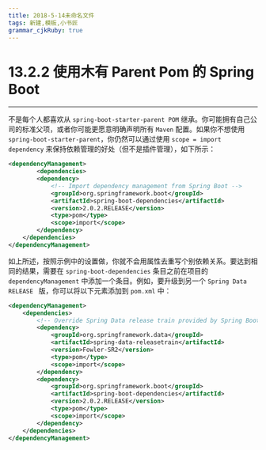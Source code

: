 ```yaml
---
title: 2018-5-14未命名文件 
tags: 新建,模板,小书匠
grammar_cjkRuby: true
---
```



# 13.2.2 使用木有 Parent Pom 的 Spring Boot
---

不是每个人都喜欢从 `spring-boot-starter-parent POM` 继承。你可能拥有自己公司的标准父项，或者你可能更愿意明确声明所有 `Maven` 配置。如果你不想使用 `spring-boot-starter-parent`，你仍然可以通过使用 `scope = import dependency` 来保持依赖管理的好处（但不是插件管理），如下所示：

``` xml
<dependencyManagement>
		<dependencies>
		<dependency>
			<!-- Import dependency management from Spring Boot -->
			<groupId>org.springframework.boot</groupId>
			<artifactId>spring-boot-dependencies</artifactId>
			<version>2.0.2.RELEASE</version>
			<type>pom</type>
			<scope>import</scope>
		</dependency>
	</dependencies>
</dependencyManagement>
```

如上所述，按照示例中的设置做，你就不会用属性去重写个别依赖关系。要达到相同的结果，需要在 `spring-boot-dependencies` 条目之前在项目的 `dependencyManagement` 中添加一个条目。例如，要升级到另一个 `Spring Data RELEASE
` 版，你可以将以下元素添加到 `pom.xml` 中：

``` xml
<dependencyManagement>
	<dependencies>
		<!-- Override Spring Data release train provided by Spring Boot -->
		<dependency>
			<groupId>org.springframework.data</groupId>
			<artifactId>spring-data-releasetrain</artifactId>
			<version>Fowler-SR2</version>
			<type>pom</type>
			<scope>import</scope>
		</dependency>
		<dependency>
			<groupId>org.springframework.boot</groupId>
			<artifactId>spring-boot-dependencies</artifactId>
			<version>2.0.2.RELEASE</version>
			<type>pom</type>
			<scope>import</scope>
		</dependency>
	</dependencies>
</dependencyManagement>
```
